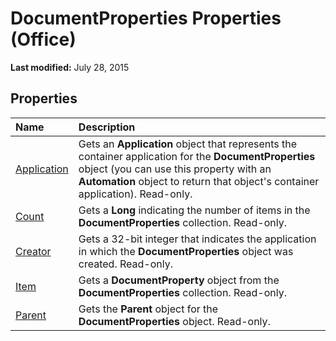 
# DocumentProperties Properties (Office)

 **Last modified:** July 28, 2015


## Properties



|**Name**|**Description**|
|:-----|:-----|
| [Application](b91998a4-f933-d584-8293-e63ad82447e2.md)|Gets an  **Application** object that represents the container application for the **DocumentProperties** object (you can use this property with an **Automation** object to return that object's container application). Read-only.|
| [Count](8f4367bd-d30a-ba45-3ec2-3c5b94ede4d8.md)|Gets a  **Long** indicating the number of items in the **DocumentProperties** collection. Read-only.|
| [Creator](47ba7f73-b72e-2990-d35d-cd73b08b91cd.md)|Gets a 32-bit integer that indicates the application in which the  **DocumentProperties** object was created. Read-only.|
| [Item](33649822-adc5-5efd-7e05-87735b30b19f.md)|Gets a  **DocumentProperty** object from the **DocumentProperties** collection. Read-only.|
| [Parent](e1239ffa-b89e-e78f-4009-d576c473d477.md)|Gets the  **Parent** object for the **DocumentProperties** object. Read-only.|
